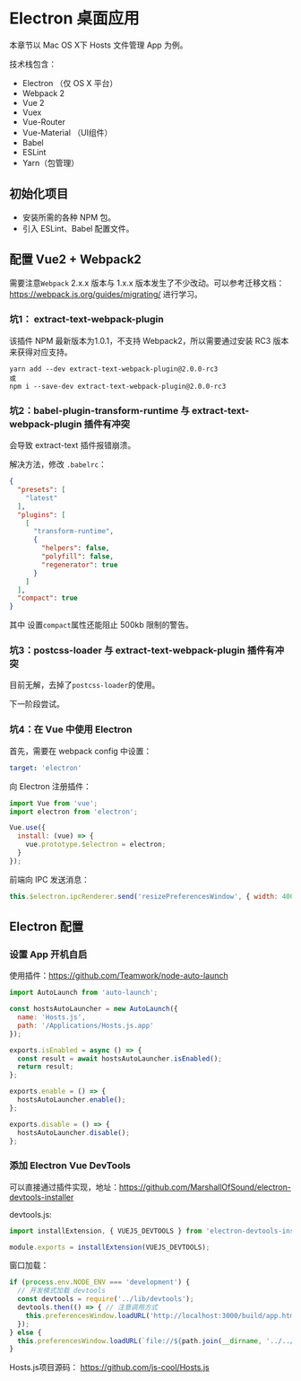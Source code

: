 # Electron 桌面应用

本章节以 Mac OS X下 Hosts 文件管理 App 为例。

技术栈包含：

* Electron （仅 OS X 平台）
* Webpack 2
* Vue 2
* Vuex
* Vue-Router
* Vue-Material （UI组件）
* Babel
* ESLint
* Yarn（包管理）

## 初始化项目

* 安装所需的各种 NPM 包。
* 引入 ESLint、Babel 配置文件。

## 配置 Vue2 + Webpack2

需要注意`Webpack` 2.x.x 版本与 1.x.x 版本发生了不少改动。可以参考迁移文档： <https://webpack.js.org/guides/migrating/> 进行学习。

### 坑1： extract-text-webpack-plugin

该插件 NPM 最新版本为1.0.1，不支持 Webpack2，所以需要通过安装 RC3 版本来获得对应支持。

```
yarn add --dev extract-text-webpack-plugin@2.0.0-rc3
或
npm i --save-dev extract-text-webpack-plugin@2.0.0-rc3
```

### 坑2：babel-plugin-transform-runtime 与 extract-text-webpack-plugin 插件有冲突

会导致 extract-text 插件报错崩溃。

解决方法，修改 `.babelrc`：

```json
{
  "presets": [
    "latest"
  ],
  "plugins": [
    [
      "transform-runtime",
      {
        "helpers": false,
        "polyfill": false,
        "regenerator": true
      }
    ]
  ],
  "compact": true
}
```

其中 设置`compact`属性还能阻止 500kb 限制的警告。

### 坑3：postcss-loader 与 extract-text-webpack-plugin 插件有冲突

目前无解，去掉了`postcss-loader`的使用。

下一阶段尝试。

### 坑4：在 Vue 中使用 Electron

首先，需要在 webpack config 中设置：

```yaml
target: 'electron'
```

向 Electron 注册插件：

```js
import Vue from 'vue';
import electron from 'electron';

Vue.use({
  install: (vue) => {
    vue.prototype.$electron = electron;
  }
});
```

前端向 IPC 发送消息：

```js
this.$electron.ipcRenderer.send('resizePreferencesWindow', { width: 400, height: 300 });
```

## Electron 配置

### 设置 App 开机自启

使用插件：<https://github.com/Teamwork/node-auto-launch>

```js
import AutoLaunch from 'auto-launch';

const hostsAutoLauncher = new AutoLaunch({
  name: 'Hosts.js',
  path: '/Applications/Hosts.js.app'
});

exports.isEnabled = async () => {
  const result = await hostsAutoLauncher.isEnabled();
  return result;
};

exports.enable = () => {
  hostsAutoLauncher.enable();
};

exports.disable = () => {
  hostsAutoLauncher.disable();
};
```

### 添加 Electron Vue DevTools

可以直接通过插件实现，地址：<https://github.com/MarshallOfSound/electron-devtools-installer>

devtools.js:

```js
import installExtension, { VUEJS_DEVTOOLS } from 'electron-devtools-installer';

module.exports = installExtension(VUEJS_DEVTOOLS);
```


窗口加载：

```js
if (process.env.NODE_ENV === 'development') {
  // 开发模式加载 devtools
  const devtools = require('../lib/devtools');
  devtools.then(() => { // 注意调用方式
    this.preferencesWindow.loadURL('http://localhost:3000/build/app.html');
  });
} else {
  this.preferencesWindow.loadURL(`file://${path.join(__dirname, '../../build/app.html')}`);
}
```



Hosts.js项目源码： <https://github.com/js-cool/Hosts.js>

